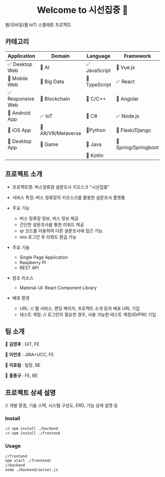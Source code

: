 <h1 align="center">Welcome to 시선집중 👋</h1>
웹/모바일(웹 IoT) 스켈레톤 프로젝트
<p>
</p>
<!-- 필수 항목 -->

## 카테고리

| Application | Domain | Language | Framework |
| ---- | ---- | ---- | ---- |
| :white_check_mark: Desktop Web | :black_square_button: AI | :white_check_mark: JavaScript | :black_square_button: Vue.js |
| :black_square_button: Mobile Web | :black_square_button: Big Data | :black_square_button: TypeScript | :white_check_mark: React |
| :white_check_mark: Responsive Web | :black_square_button: Blockchain | :black_square_button: C/C++ | :black_square_button: Angular |
| :black_square_button: Android App | :white_check_mark: IoT | :black_square_button: C# | :white_check_mark: Node.js |
| :black_square_button: iOS App | :black_square_button: AR/VR/Metaverse | :black_square_button: ​Python | :black_square_button: Flask/Django |
| :black_square_button: Desktop App | :black_square_button: Game | :black_square_button: Java | :black_square_button: Spring/Springboot |
| | | :black_square_button: Kotlin | |

<!-- 필수 항목 -->

## 프로젝트 소개

* 프로젝트명: 버스정류장 설문조사 키오스크 "시선집중"
* 서비스 특징: 버스 정류장의 키오스크를 활용한 설문조사 플랫폼
* 주요 기능
  - 버스 정류장 정보, 버스 정보 제공
  - 간단한 설문조사를 통한 리워드 제공
  - qr 코드를 이용하여 다른 설문조사에 접근 가능
  - sns 로그인 후 리워드 환급 가능
* 주요 기술
  - Single Page Application
  - Raspberry Pi
  - REST API

* 참조 리소스
  * Material-UI: React Component Library

* 배포 환경
  - URL: // 웹 서비스, 랜딩 페이지, 프로젝트 소개 등의 배포 URL 기입
  - 테스트 계정: // 로그인이 필요한 경우, 사용 가능한 테스트 계정(ID/PW) 기입

<!-- 자유 양식 -->

## 팀 소개

👤 **김영후** : GIT, FE<p>
👤 **이언호** : JIRA+UCC, FE<p>
👤 **이효림** : 팀장, BE<p>
👤 **홍종규** : FE, BE<p>


<!-- 자유 양식 -->

## 프로젝트 상세 설명

// 개발 환경, 기술 스택, 시스템 구성도, ERD, 기능 상세 설명 등

### Install
```sh
cd npm install ./backend
cd npm install ./frontend
```

### Usage
```sh
//frontend
npm start ./frontend/
//backend
node ./backend/server.js
```
